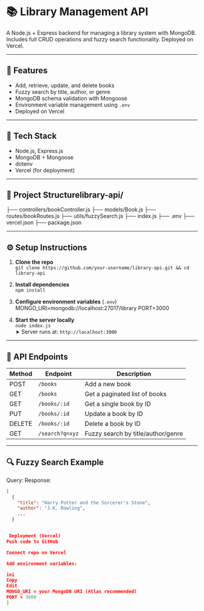 # 📚 Library Management API

A Node.js + Express backend for managing a library system with MongoDB. Includes full CRUD operations and fuzzy search functionality. Deployed on Vercel.

---

## 🚀 Features
- Add, retrieve, update, and delete books
- Fuzzy search by title, author, or genre
- MongoDB schema validation with Mongoose
- Environment variable management using `.env`
- Deployed on Vercel

---

## 🧠 Tech Stack
- Node.js, Express.js
- MongoDB + Mongoose
- dotenv
- Vercel (for deployment)

---

## 📁 Project Structurelibrary-api/
├── controllers/bookController.js
├── models/Book.js
├── routes/bookRoutes.js
├── utils/fuzzySearch.js
├── index.js
├── .env
├── vercel.json
├── package.json


---

## ⚙️ Setup Instructions

1. **Clone the repo**  
   `git clone https://github.com/your-username/library-api.git && cd library-api`

2. **Install dependencies**  
   `npm install`

3. **Configure environment variables** (`.env`)
MONGO_URI=mongodb://localhost:27017/library
PORT=3000


4. **Start the server locally**  
`node index.js`  
➤ Server runs at: `http://localhost:3000`

---

## 📘 API Endpoints

| Method | Endpoint         | Description                        |
|--------|------------------|------------------------------------|
| POST   | `/books`         | Add a new book                     |
| GET    | `/books`         | Get a paginated list of books      |
| GET    | `/books/:id`     | Get a single book by ID            |
| PUT    | `/books/:id`     | Update a book by ID                |
| DELETE | `/books/:id`     | Delete a book by ID                |
| GET    | `/search?q=xyz`  | Fuzzy search by title/author/genre |

---

## 🔍 Fuzzy Search Example
Query:
Response:
```json
[
  {
    "title": "Harry Potter and the Sorcerer's Stone",
    "author": "J.K. Rowling",
    ...
  }


 Deployment (Vercel)
Push code to GitHub

Connect repo on Vercel

Add environment variables:

ini
Copy
Edit
MONGO_URI = your MongoDB URI (Atlas recommended)
PORT = 3000
]



